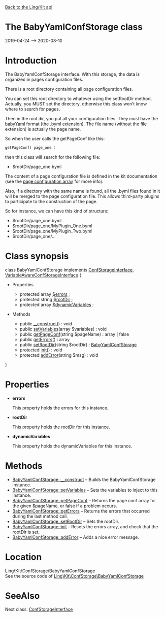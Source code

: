 [Back to the Ling/Kit api](https://github.com/lingtalfi/Kit/blob/master/doc/api/Ling/Kit.md)



The BabyYamlConfStorage class
================
2019-04-24 --> 2020-08-10






Introduction
============

The BabyYamlConfStorage interface.
With this storage, the data is organized in pages configuration files.

There is a root directory containing all page configuration files.

You can set this root directory to whatever using the setRootDir method.
Actually, you MUST set the directory, otherwise this class won't know where to search for pages.


Then in the root dir, you put all your configuration files.
They must have the [babyYaml](https://github.com/lingtalfi/BabyYaml) format (the .byml extension).
The file name (without the file extension) is actually the page name.

So when the user calls the getPageConf like this:

```php
getPageConf( page_one )
```

then this class will search for the following file:

- $rootDir/page_one.byml

The content of a page configuration file is defined in the kit documentation
(see the [page configuration array](https://github.com/lingtalfi/Kit/blob/master/README.md#the-kit-configuration-array) for more info).


Also, if a directory with the same name is found, all the .byml files found in it will be merged
to the page configuration file. This allows third-party plugins to participate to the construction
of the page.

So for instance, we can have this kind of structure:

- $rootDir/page_one.byml
- $rootDir/page_one/MyPlugin_One.byml
- $rootDir/page_one/MyPlugin_Two.byml
- $rootDir/page_one/...



Class synopsis
==============


class <span class="pl-k">BabyYamlConfStorage</span> implements [ConfStorageInterface](https://github.com/lingtalfi/Kit/blob/master/doc/api/Ling/Kit/ConfStorage/ConfStorageInterface.md), [VariableAwareConfStorageInterface](https://github.com/lingtalfi/Kit/blob/master/doc/api/Ling/Kit/ConfStorage/VariableAwareConfStorageInterface.md) {

- Properties
    - protected array [$errors](#property-errors) ;
    - protected string [$rootDir](#property-rootDir) ;
    - protected array [$dynamicVariables](#property-dynamicVariables) ;

- Methods
    - public [__construct](https://github.com/lingtalfi/Kit/blob/master/doc/api/Ling/Kit/ConfStorage/BabyYamlConfStorage/__construct.md)() : void
    - public [setVariables](https://github.com/lingtalfi/Kit/blob/master/doc/api/Ling/Kit/ConfStorage/BabyYamlConfStorage/setVariables.md)(array $variables) : void
    - public [getPageConf](https://github.com/lingtalfi/Kit/blob/master/doc/api/Ling/Kit/ConfStorage/BabyYamlConfStorage/getPageConf.md)(string $pageName) : array | false
    - public [getErrors](https://github.com/lingtalfi/Kit/blob/master/doc/api/Ling/Kit/ConfStorage/BabyYamlConfStorage/getErrors.md)() : array
    - public [setRootDir](https://github.com/lingtalfi/Kit/blob/master/doc/api/Ling/Kit/ConfStorage/BabyYamlConfStorage/setRootDir.md)(string $rootDir) : [BabyYamlConfStorage](https://github.com/lingtalfi/Kit/blob/master/doc/api/Ling/Kit/ConfStorage/BabyYamlConfStorage.md)
    - protected [init](https://github.com/lingtalfi/Kit/blob/master/doc/api/Ling/Kit/ConfStorage/BabyYamlConfStorage/init.md)() : void
    - protected [addError](https://github.com/lingtalfi/Kit/blob/master/doc/api/Ling/Kit/ConfStorage/BabyYamlConfStorage/addError.md)(string $msg) : void

}




Properties
=============

- <span id="property-errors"><b>errors</b></span>

    This property holds the errors for this instance.
    
    

- <span id="property-rootDir"><b>rootDir</b></span>

    This property holds the rootDir for this instance.
    
    

- <span id="property-dynamicVariables"><b>dynamicVariables</b></span>

    This property holds the dynamicVariables for this instance.
    
    



Methods
==============

- [BabyYamlConfStorage::__construct](https://github.com/lingtalfi/Kit/blob/master/doc/api/Ling/Kit/ConfStorage/BabyYamlConfStorage/__construct.md) &ndash; Builds the BabyYamlConfStorage instance.
- [BabyYamlConfStorage::setVariables](https://github.com/lingtalfi/Kit/blob/master/doc/api/Ling/Kit/ConfStorage/BabyYamlConfStorage/setVariables.md) &ndash; Sets the variables to inject to this instance.
- [BabyYamlConfStorage::getPageConf](https://github.com/lingtalfi/Kit/blob/master/doc/api/Ling/Kit/ConfStorage/BabyYamlConfStorage/getPageConf.md) &ndash; Returns the page conf array for the given $pageName, or false if a problem occurs.
- [BabyYamlConfStorage::getErrors](https://github.com/lingtalfi/Kit/blob/master/doc/api/Ling/Kit/ConfStorage/BabyYamlConfStorage/getErrors.md) &ndash; Returns the errors that occurred during the last method call.
- [BabyYamlConfStorage::setRootDir](https://github.com/lingtalfi/Kit/blob/master/doc/api/Ling/Kit/ConfStorage/BabyYamlConfStorage/setRootDir.md) &ndash; Sets the rootDir.
- [BabyYamlConfStorage::init](https://github.com/lingtalfi/Kit/blob/master/doc/api/Ling/Kit/ConfStorage/BabyYamlConfStorage/init.md) &ndash; Resets the errors array, and check that the rootDir is set.
- [BabyYamlConfStorage::addError](https://github.com/lingtalfi/Kit/blob/master/doc/api/Ling/Kit/ConfStorage/BabyYamlConfStorage/addError.md) &ndash; Adds a nice error message.





Location
=============
Ling\Kit\ConfStorage\BabyYamlConfStorage<br>
See the source code of [Ling\Kit\ConfStorage\BabyYamlConfStorage](https://github.com/lingtalfi/Kit/blob/master/ConfStorage/BabyYamlConfStorage.php)



SeeAlso
==============
Next class: [ConfStorageInterface](https://github.com/lingtalfi/Kit/blob/master/doc/api/Ling/Kit/ConfStorage/ConfStorageInterface.md)<br>
